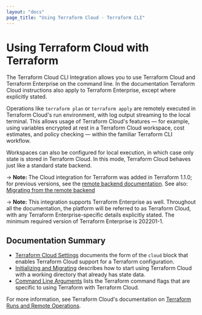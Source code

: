 ```yaml
---
layout: "docs"
page_title: "Using Terraform Cloud - Terraform CLI"
---
```


# Using Terraform Cloud with Terraform

The Terraform Cloud CLI Integration allows you to use Terraform Cloud and Terraform Enterprise on the command line. In the documentation Terraform Cloud instructions also apply to Terraform Enterprise, except where explicitly stated.

Operations like `terraform plan` or `terraform apply` are remotely executed in Terraform Cloud's run
environment, with log output streaming to the local terminal. This allows usage of Terraform Cloud's
features — for example, using variables encrypted at rest in a Terraform Cloud workspace, cost
estimates, and policy checking — within the familiar Terraform CLI workflow.

Workspaces can also be configured for local execution, in which case only state is stored in
Terraform Cloud. In this mode, Terraform Cloud behaves just like a standard state backend.

-> **Note:** The Cloud integration for Terraform was added in Terraform 1.1.0; for previous
versions, see the [remote backend documentation](/docs/language/settings/backends/remote.html). See
also: [Migrating from the remote
backend](/docs/cli/cloud/migrating.html)

-> **Note:** This integration supports Terraform Enterprise as well. Throughout all the
documentation, the platform will be referred to as Terraform Cloud, with any Terraform
Enterprise-specific details explicitly stated. The minimum required version of Terraform Enterprise
is 202201-1.

## Documentation Summary

* [Terraform Cloud Settings](/docs/cli/cloud/settings.html) documents the form of the `cloud` block that enables Terraform Cloud support for a Terraform configuration.
* [Initializing and Migrating](/docs/cli/cloud/migrating.html) describes
how to start using Terraform Cloud with a working directory that already has state data.
* [Command Line Arguments](/docs/cli/cloud/command-line-arguments.html) lists the Terraform command flags that are specific to using Terraform with Terraform Cloud.

For more information, see Terraform Cloud's documentation on [Terraform Runs and Remote
Operations](/docs/cloud/run/index.html).
